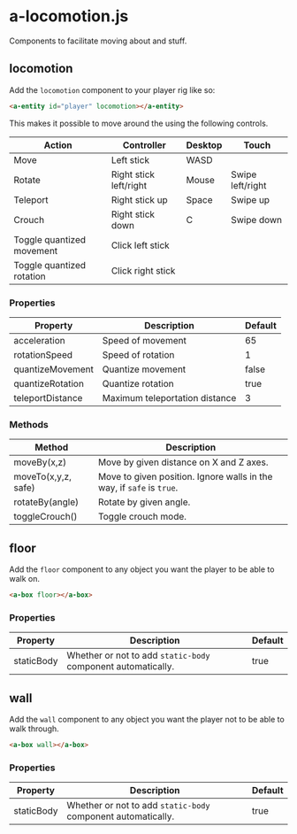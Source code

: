 # a-locomotion.js

Components to facilitate moving about and stuff.

## locomotion

Add the `locomotion` component to your player rig like so:

```html
<a-entity id="player" locomotion></a-entity>
```

This makes it possible to move around the using the following controls.

| Action                    | Controller             | Desktop | Touch            |
| ------------------------- | ---------------------- | ------- | ---------------- |
| Move                      | Left stick             | WASD    |
| Rotate                    | Right stick left/right | Mouse   | Swipe left/right |
| Teleport                  | Right stick up         | Space   | Swipe up         |
| Crouch                    | Right stick down       | C       | Swipe down       |
| Toggle quantized movement | Click left stick       |
| Toggle quantized rotation | Click right stick      |

### Properties

| Property         | Description                    | Default |
| ---------------- | ------------------------------ | ------- |
| acceleration     | Speed of movement              | 65      |
| rotationSpeed    | Speed of rotation              | 1       |
| quantizeMovement | Quantize movement              | false   |
| quantizeRotation | Quantize rotation              | true    |
| teleportDistance | Maximum teleportation distance | 3       |

### Methods

| Method              | Description                                                           |
| ------------------- | --------------------------------------------------------------------- |
| moveBy(x,z)         | Move by given distance on X and Z axes.                               |
| moveTo(x,y,z, safe) | Move to given position. Ignore walls in the way, if `safe` is `true`. |
| rotateBy(angle)     | Rotate by given angle.                                                |
| toggleCrouch()      | Toggle crouch mode.                                                   |

## floor

Add the `floor` component to any object you want the player to be able to walk on.

```html
<a-box floor></a-box>
```

### Properties

| Property   | Description                                                  | Default |
| ---------- | ------------------------------------------------------------ | ------- |
| staticBody | Whether or not to add `static-body` component automatically. | true    |

## wall

Add the `wall` component to any object you want the player not to be able to walk through.

```html
<a-box wall></a-box>
```

### Properties

| Property   | Description                                                  | Default |
| ---------- | ------------------------------------------------------------ | ------- |
| staticBody | Whether or not to add `static-body` component automatically. | true    |
